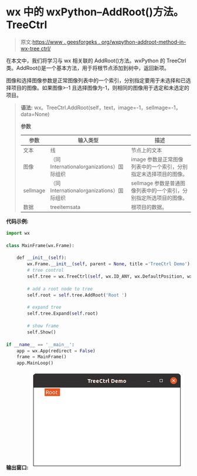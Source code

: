 # wx 中的 wxPython–AddRoot()方法。TreeCtrl

> 原文:[https://www . geesforgeks . org/wxpython-addroot-method-in-wx-tree ctrl/](https://www.geeksforgeeks.org/wxpython-addroot-method-in-wx-treectrl/)

在本文中，我们将学习与 wx 相关联的 AddRoot()方法。wxPython 的 TreeCtrl 类。AddRoot()是一个基本方法，用于将根节点添加到树中，返回新项。

图像和选择图像参数是正常图像列表中的一个索引，分别指定要用于未选择和已选择项目的图像。如果图像>-1 且选择图像为-1，则相同的图像用于选定和未选定的项目。

> **语法:** wx。TreeCtrl.AddRoot(self，text，image=-1，selImage=-1，data=None)
> 
> **参数**
> 
> | 参数 | 输入类型 | 描述 |
> | --- | --- | --- |
> | 文本 | 线 | 节点上的文本 |
> | 图像 | （同 Internationalorganizations）国际组织 | image 参数是正常图像列表中的一个索引，分别指定未选择项目的图像。 |
> | selImage | （同 Internationalorganizations）国际组织 | selImage 参数是普通图像列表中的一个索引，分别指定所选项目的图像。 |
> | 数据 | treeitemsata | 根项目的数据。 |

**代码示例:**

```py
import wx

class MainFrame(wx.Frame):

    def __init__(self):
        wx.Frame.__init__(self, parent = None, title ='TreeCtrl Demo')
        # tree control
        self.tree = wx.TreeCtrl(self, wx.ID_ANY, wx.DefaultPosition, wx.DefaultSize)

        # add a root node to tree
        self.root = self.tree.AddRoot('Root ')

        # expand tree
        self.tree.Expand(self.root)

        # show frame
        self.Show()

if __name__ == '__main__':
    app = wx.App(redirect = False)
    frame = MainFrame()
    app.MainLoop()
```

**输出窗口:**
![](img/b70251b51a61eadfcf454416e6918c0f.png)